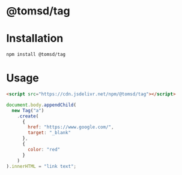 # @tomsd/tag

# Installation
``` shell
npm install @tomsd/tag
```

# Usage
``` html
<script src="https://cdn.jsdelivr.net/npm/@tomsd/tag"></script>
```

``` javascript
document.body.appendChild(
  new Tag("a")
    .create(
      {
        href: "https://www.google.com/",
        target: "_blank"
      },
      {
        color: "red"
      }
    )
).innerHTML = "link text";
```
